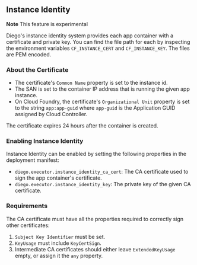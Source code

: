 ## Instance Identity

**Note** This feature is experimental

Diego's instance identity system provides each app container with a
certificate and private key.  You can find the file path
for each by inspecting the environment variables `CF_INSTANCE_CERT` and `CF_INSTANCE_KEY`.
The files are PEM encoded.

### About the Certificate
- The certificate's `Common Name` property is set to the instance id.
- The SAN is set to the container IP address that is running the given app instance.
- On Cloud Foundry, the certificate's `Organizational Unit` property is set to the string `app:app-guid`
  where `app-guid` is the Application GUID assigned by Cloud Controller.

The certificate expires 24 hours after the container is created.

### Enabling Instance Identity

Instance Identity can be enabled by setting the following properties in the
deployment manifest:

- `diego.executor.instance_identity_ca_cert`: The CA certificate used to sign the app container's certificate.
- `diego.executor.instance_identity_key`: The private key of the given CA certificate.

### Requirements

The CA certificate must have all the properties required to correctly sign other certificates:

1. `Subject Key Identifier` must be set.
2. `KeyUsage` must include `KeyCertSign`.
3. Intermediate CA certificates should either leave `ExtendedKeyUsage` empty, or assign it the `any` property.
